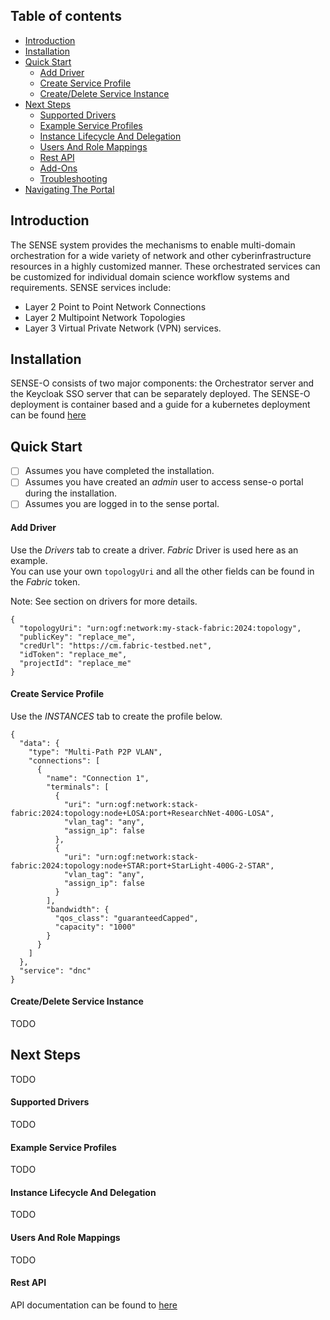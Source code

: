 ## Table of contents

 - [Introduction](#intro)
 - [Installation](#install)
 - [Quick Start](#quickstart)
   - [Add Driver](#add_driver)
   - [Create Service Profile](#create_service_profile)
   - [Create/Delete Service Instance](create_delete_service_instance)
 - [Next Steps](#next_steps)
   - [Supported Drivers](#drivers)
   - [Example Service Profiles](#example_service_profiles)
   - [Instance Lifecycle And Delegation](#delegation)
   - [Users And Role Mappings](#users_and_role_mappings)
   - [Rest API](#rest_api)
   - [Add-Ons](#add_ons)
   - [Troubleshooting](#troubleshooting)
  - [Navigating The Portal](#navigating_the_portal)

## <a name="intro"></a>Introduction
The SENSE system provides the mechanisms to enable multi-domain orchestration for a wide variety of network and other cyberinfrastructure resources in a highly customized manner.  These orchestrated services can be customized for individual domain science workflow systems and requirements.  SENSE services include:
- Layer 2 Point to Point Network Connections
- Layer 2 Multipoint Network Topologies
- Layer 3 Virtual Private Network (VPN) services.


## <a name="install"></a>Installation
SENSE-O consists of two major components: the Orchestrator server and the Keycloak SSO server that can be separately deployed. The SENSE-O deployment is container based and a guide for a kubernetes deployment can be found [here](https://github.com/StackV/sense-helm/)

## <a name="quickstart"></a>Quick Start

- [ ] Assumes you have completed the installation.  
- [ ] Assumes you have created an <i>admin</i> user to access sense-o portal during the installation.
- [ ] Assumes you are logged in to the sense portal. 

#### <a name="add_driver"></a>Add Driver
Use the <i>Drivers</i> tab to create a driver. <i>Fabric</i> Driver is used here as an example.  
You can use your own `topologyUri` and all the other fields can be found in the <i>Fabric</i> token. 

Note: See section on drivers for more details.

```
{
  "topologyUri": "urn:ogf:network:my-stack-fabric:2024:topology",
  "publicKey": "replace_me",
  "credUrl": "https://cm.fabric-testbed.net",
  "idToken": "replace_me",
  "projectId": "replace_me"
}
```

#### <a name="create_service_profile"></a>Create Service Profile
Use the <i>INSTANCES</i> tab to create the profile below. 

```
{
  "data": {
    "type": "Multi-Path P2P VLAN",
    "connections": [
      {
        "name": "Connection 1",
        "terminals": [
          {
            "uri": "urn:ogf:network:stack-fabric:2024:topology:node+LOSA:port+ResearchNet-400G-LOSA",
            "vlan_tag": "any",
            "assign_ip": false
          },
          {
            "uri": "urn:ogf:network:stack-fabric:2024:topology:node+STAR:port+StarLight-400G-2-STAR",
            "vlan_tag": "any",
            "assign_ip": false
          }
        ],
        "bandwidth": {
          "qos_class": "guaranteedCapped",
          "capacity": "1000"
        }
      }
    ]
  },
  "service": "dnc"
}
```
#### <a name="create_delete_service_instance"></a>Create/Delete Service Instance
TODO

## <a name="next_steps"></a>Next Steps
TODO

#### <a name="drivers"></a>Supported Drivers
TODO

#### <a name="example_service_profiles"></a>Example Service Profiles
TODO

#### <a name="delegation"></a>Instance Lifecycle And Delegation
TODO

#### <a name="users_and_role_mappings"></a>Users And Role Mappings
TODO

#### <a name="rest_api"></a>Rest API
API documentation can be found to [here](./MDOWN/README.md )
